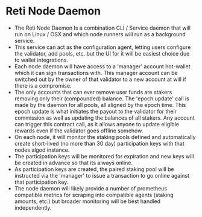# Reti Node Daemon

* The Reti Node Daemon Is a combination CLI / Service daemon that will run on Linux / OSX and which node runners will run as a background service.
* This service can act as the configuration agent, letting users configure the validator, add pools, etc. but the UI for it will be easiest choice due to wallet integrations.
* Each node daemon will have access to a 'manager' account hot-wallet which it can sign transactions with. This manager account can be switched out by the owner of that validator to a new account at will if there is a compromise.&#x20;
* The only accounts that can ever remove user funds are stakers removing only their (compounded) balance.  The 'epoch update' call is made by the daemon for all pools, all aligned by the epoch time.    This epoch update is what initiates the payout to the validator for their commission as well as updating the balances of all stakers.  Any account can trigger this contract call, as it allows anyone to update eligible rewards even if the validator goes offline somehow.
* On each node, it will monitor the staking pools defined and automatically create short-lived (no more than 30 day) participation keys with that nodes algod instance.
* The participation keys will be monitored for expiration and new keys will be created in advance so that its always online.
* As participation keys are created, the paired staking pool will be instructed via the 'manager' to issue a transaction to go online against that participation key.
* The node daemon will likely provide a number of prometheus compatible metrics for scraping into compatible agents (staking amounts, etc.) but broader monitoring will be best handled independently.

